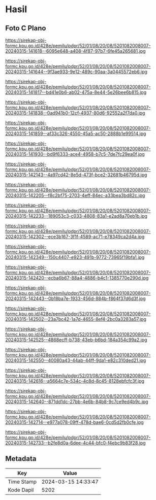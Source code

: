 # Hasil

## Foto C Plano

https://sirekap-obj-formc.kpu.go.id/428e/pemilu/pdpr/52/01/08/20/08/5201082008007-20240315-141618--6095e648-a408-4f87-97b7-6fe45a265681.jpg

https://sirekap-obj-formc.kpu.go.id/428e/pemilu/pdpr/52/01/08/20/08/5201082008007-20240315-141644--9f3ae933-9e12-489c-90aa-3a0445572eb6.jpg

https://sirekap-obj-formc.kpu.go.id/428e/pemilu/pdpr/52/01/08/20/08/5201082008007-20240315-141817--bd41e0b6-ab02-475a-8e44-5e26bee6b815.jpg

https://sirekap-obj-formc.kpu.go.id/428e/pemilu/pdpr/52/01/08/20/08/5201082008007-20240315-141838--0ad941b0-12cf-4937-80d6-92552a2f7da0.jpg

https://sirekap-obj-formc.kpu.go.id/428e/pemilu/pdpr/52/01/08/20/08/5201082008007-20240315-141859--af33c326-4550-45a5-ac50-2888b1e99514.jpg

https://sirekap-obj-formc.kpu.go.id/428e/pemilu/pdpr/52/01/08/20/08/5201082008007-20240315-141930--bd9f6333-ace4-4958-b7c5-7de7fc29ea0f.jpg

https://sirekap-obj-formc.kpu.go.id/428e/pemilu/pdpr/52/01/08/20/08/5201082008007-20240315-142143--4a97cd42-8e5d-473f-bce2-32681b46795d.jpg

https://sirekap-obj-formc.kpu.go.id/428e/pemilu/pdpr/52/01/08/20/08/5201082008007-20240315-142205--f8c2bf75-2703-4eff-84ec-a33bea3bd82c.jpg

https://sirekap-obj-formc.kpu.go.id/428e/pemilu/pdpr/52/01/08/20/08/5201082008007-20240315-142233--189053c3-c033-4808-83a1-e2ad8a70eb1b.jpg

https://sirekap-obj-formc.kpu.go.id/428e/pemilu/pdpr/52/01/08/20/08/5201082008007-20240315-142302--ece3b167-3f1f-4589-ac71-e78349ca2d4a.jpg

https://sirekap-obj-formc.kpu.go.id/428e/pemilu/pdpr/52/01/08/20/08/5201082008007-20240315-142349--150c4407-e923-491b-9772-73965f19bfa1.jpg

https://sirekap-obj-formc.kpu.go.id/428e/pemilu/pdpr/52/01/08/20/08/5201082008007-20240315-142420--ecba6b67-88a4-4886-b4c1-1385770e290d.jpg

https://sirekap-obj-formc.kpu.go.id/428e/pemilu/pdpr/52/01/08/20/08/5201082008007-20240315-142443--0b18ba7e-1933-456d-884b-f864f37d6d3f.jpg

https://sirekap-obj-formc.kpu.go.id/428e/pemilu/pdpr/52/01/08/20/08/5201082008007-20240315-142502--23a7bc42-1a7d-4655-8ef4-2bc0a3283a57.jpg

https://sirekap-obj-formc.kpu.go.id/428e/pemilu/pdpr/52/01/08/20/08/5201082008007-20240315-142525--4868ecff-b738-43eb-b6bd-184a354c99a2.jpg

https://sirekap-obj-formc.kpu.go.id/428e/pemilu/pdpr/52/01/08/20/08/5201082008007-20240315-142550--40080a43-44ab-44ff-9da1-e82c310ded21.jpg

https://sirekap-obj-formc.kpu.go.id/428e/pemilu/pdpr/52/01/08/20/08/5201082008007-20240315-142616--a5664c7e-534c-4c8d-8c45-8128ebfcfc3f.jpg

https://sirekap-obj-formc.kpu.go.id/428e/pemilu/pdpr/52/01/08/20/08/5201082008007-20240315-142640--871dd1dc-27bb-4e6b-84b8-9c7ce9ed4b9c.jpg

https://sirekap-obj-formc.kpu.go.id/428e/pemilu/pdpr/52/01/08/20/08/5201082008007-20240315-142714--e977a078-09ff-478d-bae6-0cd5d2fb0cfe.jpg

https://sirekap-obj-formc.kpu.go.id/428e/pemilu/pdpr/52/01/08/20/08/5201082008007-20240315-142733--b2fe8d0a-6dee-4c44-bfc0-f4ebc9b83f28.jpg


## Metadata

| Key        | Value               |
| ---------- | ------------------- |
| Time Stamp | 2024-03-15 14:33:47 |
| Kode Dapil | 5202                |



